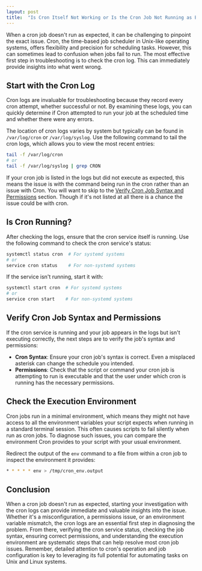 ```yaml
---
layout: post
title:  "Is Cron Itself Not Working or Is the Cron Job Not Running as Expected?"
---
```


When a cron job doesn't run as expected, it can be challenging to pinpoint the exact issue. Cron, the time-based job scheduler in Unix-like operating systems, offers flexibility and precision for scheduling tasks. However, this can sometimes lead to confusion when jobs fail to run. The most effective first step in troubleshooting is to check the cron log. This can immediately provide insights into what went wrong.

## Start with the Cron Log

Cron logs are invaluable for troubleshooting because they record every cron attempt, whether successful or not. By examining these logs, you can quickly determine if Cron attempted to run your job at the scheduled time and whether there were any errors.

The location of cron logs varies by system but typically can be found in `/var/log/cron` or `/var/log/syslog`. Use the following command to tail the cron logs, which allows you to view the most recent entries:

```sh
tail -f /var/log/cron
# or
tail -f /var/log/syslog | grep CRON
```

If your cron job is listed in the logs but did not execute as expected, this means the issue is with the command being run in the cron rather than an issue with Cron. You will want to skip to the [Verify Cron Job Syntax and Permissions](##verify-cron-job-syntax-and-permissions) section. Though if it's not listed at all there is a chance the issue could be with cron.

## Is Cron Running?

After checking the logs, ensure that the cron service itself is running. Use the following command to check the cron service's status:

```sh
systemctl status cron  # For systemd systems
# or
service cron status    # For non-systemd systems
```

If the service isn't running, start it with:

```sh
systemctl start cron  # For systemd systems
# or
service cron start    # For non-systemd systems
```

## Verify Cron Job Syntax and Permissions

If the cron service is running and your job appears in the logs but isn't executing correctly, the next steps are to verify the job's syntax and permissions:

- **Cron Syntax**: Ensure your cron job's syntax is correct. Even a misplaced asterisk can change the schedule you intended.
- **Permissions**: Check that the script or command your cron job is attempting to run is executable and that the user under which cron is running has the necessary permissions.

## Check the Execution Environment

Cron jobs run in a minimal environment, which means they might not have access to all the environment variables your script expects when running in a standard terminal session. This often causes scripts to fail silently when run as cron jobs. To diagnose such issues, you can compare the environment Cron provides to your script with your usual environment.

Redirect the output of the `env` command to a file from within a cron job to inspect the environment it provides:

```sh
* * * * * env > /tmp/cron_env.output
```

## Conclusion

When a cron job doesn't run as expected, starting your investigation with the cron logs can provide immediate and valuable insights into the issue. Whether it's a misconfiguration, a permissions issue, or an environment variable mismatch, the cron logs are an essential first step in diagnosing the problem. From there, verifying the cron service status, checking the job syntax, ensuring correct permissions, and understanding the execution environment are systematic steps that can help resolve most cron job issues. Remember, detailed attention to cron's operation and job configuration is key to leveraging its full potential for automating tasks on Unix and Linux systems.